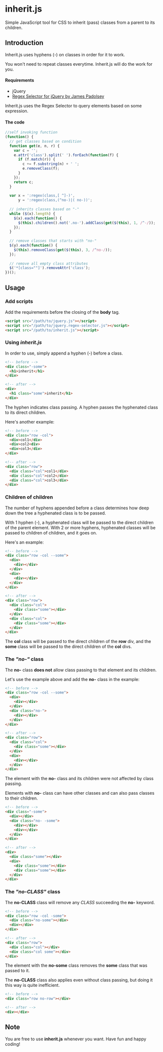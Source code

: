 # inherit.js
Simple JavaScript tool for CSS to inherit (pass) classes from a parent to its children.

## Introduction
Inherit.js uses hyphens (-) on classes in order for it to work.

You won't need to repeat classes everytime. Inherit.js will do the work for you.

#### Requirements
- jQuery
- [Regex Selector for jQuery by James Padolsey](https://gist.github.com/fny/1887398)

Inherit.js uses the Regex Selector to query elements based on some expression.

#### The code
```javascript
//self invoking function
(function() {
  // get classes based on condition
  function get(e, n, r) {
    var c = '';
    e.attr('class').split(' ').forEach(function(f) {
      if (f.match(r)) {
        c += f.substring(n) + ' ';
        e.removeClass(f);
      }
    });
    return c;
  }
  
  var x = ':regex(class,[ ^]-)',
      y = ':regex(class,(^no-)|( no-))';
  
  // inherits classes based on "-"
  while ($(x).length) {
    $(x).each(function() {
      $(this).children().not('.no-').addClass(get($(this), 1, /^-/));
    });
  }
  
  // remove classes that starts with "no-"
  $(y).each(function() {
    $(this).removeClass(get($(this), 3, /^no-/));
  });
  
  // remove all empty class attributes
  $('*[class=""]').removeAttr('class');
})();

```

## Usage
### Add scripts
Add the requirements before the closing of the **body** tag.
```html
<script src="/path/to/jquery.js"></script>
<script src="/path/to/jquery.regex-selector.js"></script>
<script src="/path/to/inherit.js"></script>
```
### Using *inherit.js*
In order to use, simply append a hyphen (-) before a class.
```html
<!-- before -->
<div class="-some">
  <h1>inherit</h1>
</div>

<!-- after -->
<div>
  <h1 class="some">inherit</h1>
</div>
```
The hyphen indicates class passing. A hyphen passes the hyphenated class to its direct children.

Here's another example:
```html
<!-- before -->
<div class="row -col">
  <div>col1</div>
  <div>col2<div>
  <div>col3</div>
</div>

<!-- after -->
<div class="row">
  <div class="col">col1</div>
  <div class="col">col2</div>
  <div class="col">col3</div>
</div>
```

### Children of children
The number of hyphens appended before a class determines how deep down the tree a hyphenated class is to be passed.

With 1 hyphen (-), a hyphenated class will be passed to the direct children of the parent element.
With 2 or more hyphens, hyphenated classes will be passed to children of children, and it goes on.

Here's an example:
```html
<!-- before -->
<div class="row -col --some">
  <div>
    <div></div>
  </div>
  <div>
    <div></div>
  </div>
</div>

<!-- after -->
<div class="row">
  <div class="col">
    <div class="some"></div>
  </div>
  <div class="col">
    <div class="some"></div>
  </div>
</div>
```
The **col** class will be passed to the direct children of the **row** div, and the **some** class will be passed to the direct children of the **col** divs.

### The *"no-"* class
The **no-** class **does not** allow class passing to that element and its children.

Let's use the example above and add the **no-** class in the example:
```html
<!-- before -->
<div class="row -col --some">
  <div>
    <div></div>
  </div>
  <div class="no-">
    <div></div>
  </div>
</div>

<!-- after -->
<div class="row">
  <div class="col">
    <div class="some"></div>
  </div>
  <div>
    <div></div>
  </div>
</div>
```
The element with the **no-** class and its children were not affected by class passing.

Elements with **no-** class can have other classes and can also pass classes to their children.
```html
<!-- before -->
<div class="-some">
  <div></div>
  <div class="no- -some">
    <div></div>
    <div></div>
  </div>
</div>

<!-- after -->
<div>
  <div class="some"></div>
  <div>
    <div class="some"></div>
    <div class="some"></div>
  </div>
</div>
```

### The *"no-CLASS"* class
The **no-CLASS** class will remove any *CLASS* succeeding the **no-** keyword.
```html
<!-- before -->
<div class="row -col -some">
  <div class="no-some"></div>
  <div></div>
</div>

<!-- after -->
<div class="row">
  <div class="col"></div>
  <div class="col some"></div>
</div>
```
The element with the **no-some** class removes the **some** class that was passed to it.

The **no-CLASS** class also applies even without class passing, but doing it this way is quite inefficient.
```html
<!-- before -->
<div class="row no-row"></div>

<!-- after -->
<div></div>
```
## Note
You are free to use **inherit.js** whenever you want. Have fun and happy coding!

